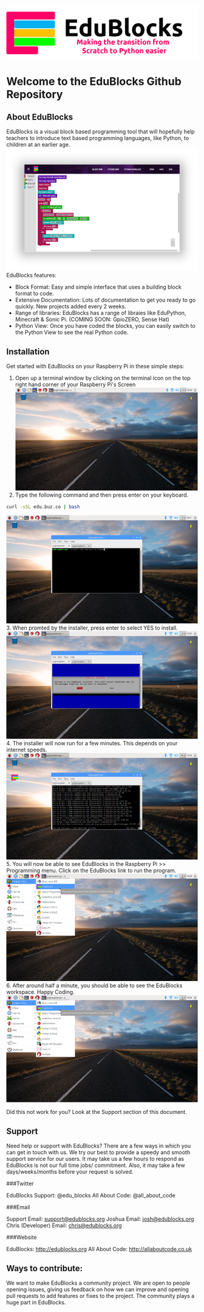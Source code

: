 ![alt tag](edublocks-header.png)

Welcome to the EduBlocks Github Repository
=========

About EduBlocks
---------------
EduBlocks is a visual block based programming tool that will hopefully help teachers to introduce text based programming languages, like Python, to children at an earlier age.
![alt tag](screenshot.png)
EduBlocks features:
* Block Format:
Easy and simple interface that uses a building block format to code.
* Extensive Documentation:
Lots of documentation to get you ready to go quickly. New projects added every 2 weeks.
* Range of libraries:
EduBlocks has a range of libraies like EduPython, Minecraft & Sonic Pi. (COMING SOON: GpioZERO, Sense Hat)
* Python View:
Once you have coded the blocks, you can easily switch to the Python View to see the real Python code.

Installation
------------
Get started with EduBlocks on your Raspberry Pi in these simple steps:

1. Open up a terminal window by clicking on the terminal icon on the top right hand corner of your Raspberry Pi's Screen
![alt tag](1.png)
2. Type the following command and then press enter on your keyboard.
```bash
curl -sSL edu.buz.co | bash
```
![alt tag](2.png)
3. When promted by the installer, press enter to select YES to install.
![alt tag](3.png)
4. The installer will now run for a few minutes. This depends on your internet speeds.
![alt tag](4.png)
5. You will now be able to see EduBlocks in the Raspberry Pi >> Programming menu. Click on the EduBlocks link to run the program.
![alt tag](5.png)
6. After around half a minute, you should be able to see the EduBlocks workspace. Happy Coding.
![alt tag](5.png)

Did this not work for you? Look at the Support section of this document.

Support
-------

Need help or support with EduBlocks? There are a few ways in which you can get in touch with us. We try our best to provide a speedy and smooth support service for our users. It may take us a few hours to respond as EduBlocks is not our full time jobs/ commitment. Also, it may take a few days/weeks/months before your request is solved.

###Twitter

EduBlocks Support: @edu_blocks
All About Code: @all_about_code

###Email

Support Email: support@edublocks.org
Joshua Email: josh@edublocks.org
Chris (Developer) Email: chris@edublocks.org

###Website

EduBlocks: http://edublocks.org
All About Code: http://allaboutcode.co.uk

Ways to contribute:
-----------

We want to make EduBlocks a community project. We are open to people opening issues, giving us feedback on how we can improve and opening pull requests to add features or fixes to the project. The community plays a huge part in EduBlocks.








